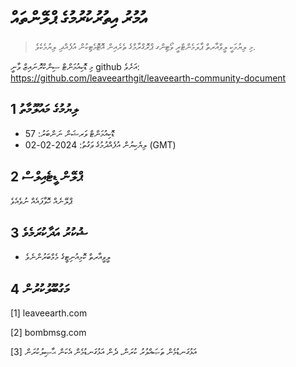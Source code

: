 # އުމުރު އިތުރުކުރުމުގެ ޕްލޭންތައް

>މި ލިޔުމަކީ ލީވްއާރތް ޕާލަމެންޓްރީ ވޯޓިންގ ޕްރޮގްރާމްގެ ތެރެއިން އޮޓޮމެޓިކުން އުފެއްދި ލިޔުމެކެވެ.

މި ޑޮކިއުމަންޓް ސިންކްރޮނައިޒް ވާނީ github އަށެވެ: https://github.com/leaveearthgit/leaveearth-community-document

## 1 ލިޔުމުގެ މައުލޫމާތު

- ޑޮކިއުމަންޓް ވަރޝަން ނަންބަރު: 57
- ލިޔެކިޔުން އުފެއްދުމުގެ ވަގުތު: 2024-02-02 (GMT)

## 2 ޕްލޭން ޑީޓެއިލްސް

ޕްލޭނެއް ހޮވާފައެއް ނުވެއެވެ

## 3 ޝުކުރު އަދާކުރަމެވެ
* ލީވީއާރތް ކޮމިއުނިޓީގެ މެމްބަރުންނެވެ

## 4 މަގުބޫލުކުރުން
[1] leaveearth.com

[2] bombmsg.com

[3] އަޅުގަނޑުމެން ތަޞައްވުރު ކުރަން، ދެން އަޅުގަނޑުމެން އެކަން ޙާޞިލުކުރަން